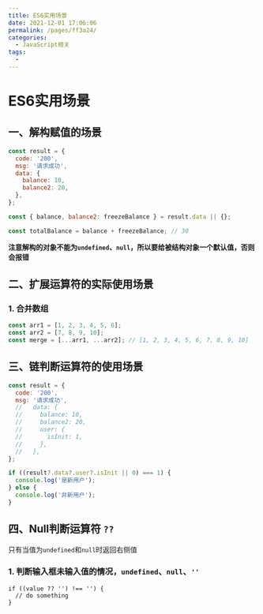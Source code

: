 ```yaml
---
title: ES6实用场景
date: 2021-12-01 17:06:06
permalink: /pages/ff3a24/
categories:
  - JavaScript相关
tags:
  - 
---
```


# ES6实用场景

## 一、解构赋值的场景

```js
const result = {
  code: '200',
  msg: '请求成功',
  data: {
    balance: 10,
    balance2: 20,
  },
};

const { balance, balance2: freezeBalance } = result.data || {};

const totalBalance = balance + freezeBalance; // 30
```

**注意解构的对象不能为```undefined```、```null```，所以要给被结构对象一个默认值，否则会报错**

## 二、扩展运算符的实际使用场景

### 1. 合并数组

```js
const arr1 = [1, 2, 3, 4, 5, 6];
const arr2 = [7, 8, 9, 10];
const merge = [...arr1, ...arr2]; // [1, 2, 3, 4, 5, 6, 7, 8, 9, 10]
```

## 三、链判断运算符的使用场景

```js
const result = {
  code: '200',
  msg: '请求成功',
  //   data: {
  //     balance: 10,
  //     balance2: 20,
  //     user: {
  //       isInit: 1,
  //     },
  //   },
};

if ((result?.data?.user?.isInit || 0) === 1) {
  console.log('是新用户');
} else {
  console.log('非新用户');
}
```

## 四、Null判断运算符 ```??```

只有当值为```undefined```和```null```时返回右侧值

### 1. 判断输入框未输入值的情况，```undefined```、```null```、```''```

```
if ((value ?? '') !== '') {
  // do something
}
```